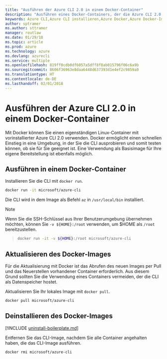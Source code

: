 ```yaml
---
title: "Ausführen der Azure CLI 2.0 in einem Docker-Container"
description: "Ausführen eines Docker-Containers, der die Azure CLI 2.0 hostet"
keywords: Azure CLI,Azure CLI installieren,Azure Docker,Azure Docker-Image,
author: sptramer
ms.author: sttramer
manager: routlaw
ms.date: 01/29/18
ms.topic: article
ms.prod: azure
ms.technology: azure
ms.devlang: azurecli
ms.service: multiple
ms.openlocfilehash: 819ff0cdb0df6057a5dff8f8ab015796f06c6a9b
ms.sourcegitcommit: 8606f36963e8daa6448d637393d1e4ef2c9859a0
ms.translationtype: HT
ms.contentlocale: de-DE
ms.lasthandoff: 02/01/2018
---
```

# <a name="run-azure-cli-20-in-a-docker-container"></a>Ausführen der Azure CLI 2.0 in einem Docker-Container

Mit Docker können Sie einen eigenständigen Linux-Container mit vorinstallierter Azure CLI 2.0 verwenden. Docker ermöglicht einen schnellen Einstieg in eine Umgebung, in der Sie die CLI ausprobieren und somit testen können, ob sie für Sie geeignet ist. Eine Verwendung als Basisimage für Ihre eigene Bereitstellung ist ebenfalls möglich.

## <a name="run-in-a-docker-container"></a>Ausführen in einem Docker-Container

Installieren Sie die CLI mit `docker run`.

   ```bash
   docker run -it microsoft/azure-cli
   ```

Die CLI wird in dem Image als Befehl `az` in `/usr/local/bin` installiert.

> [!NOTE]
> Wenn Sie die SSH-Schlüssel aus Ihrer Benutzerumgebung übernehmen möchten, können Sie `-v ${HOME}:/root` verwenden, um $HOME als `/root` bereitzustellen.

> ```bash
> docker run -it -v ${HOME}:/root microsoft/azure-cli
> ```

## <a name="update-docker-image"></a>Aktualisieren des Docker-Images

Für die Aktualisierung mit Docker ist das Abrufen des neuen Images per Pull und das Neuerstellen vorhandener Container erforderlich. Aus diesem Grund sollten Sie die Verwendung eines Containers vermeiden, der die CLI als Datenspeicher hostet.

Aktualisieren Sie Ihr lokales Image mit `docker pull`.

```bash
docker pull microsoft/azure-cli
```

## <a name="uninstall-docker-image"></a>Deinstallieren des Docker-Images

[!INCLUDE [uninstall-boilerplate.md](includes/uninstall-boilerplate.md)]

Entfernen Sie das CLI-Image, nachdem Sie alle Container angehalten haben, die das CLI-Image ausführen.

```bash
docker rmi microsoft/azure-cli
```
